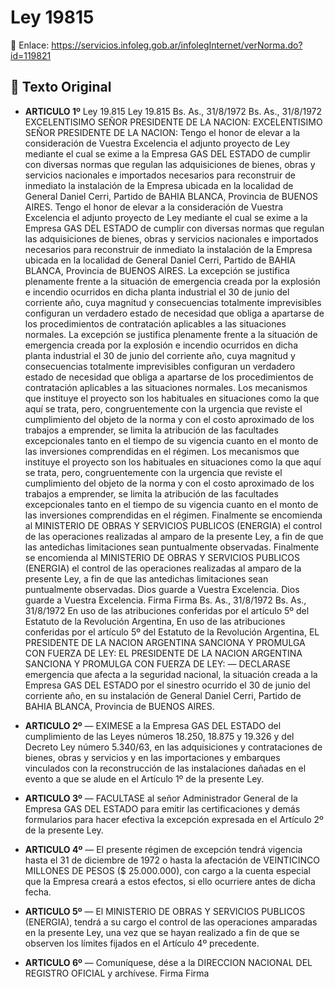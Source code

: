 # Ley 19815
🔗 Enlace: https://servicios.infoleg.gob.ar/infolegInternet/verNorma.do?id=119821


## 📜 Texto Original

- **ARTICULO 1º**
   Ley 19.815 Ley 19.815 Bs. As., 31/8/1972 Bs. As., 31/8/1972 EXCELENTISIMO SEÑOR PRESIDENTE DE LA NACION: EXCELENTISIMO SEÑOR PRESIDENTE DE LA NACION: Tengo el honor de elevar a la consideración de Vuestra Excelencia el adjunto proyecto de Ley mediante el cual se exime a la Empresa GAS DEL ESTADO de cumplir con diversas normas que regulan las adquisiciones de bienes, obras y servicios nacionales e importados necesarios para reconstruir de inmediato la instalación de la Empresa ubicada en la localidad de General Daniel Cerri, Partido de BAHIA BLANCA, Provincia de BUENOS AIRES. Tengo el honor de elevar a la consideración de Vuestra Excelencia el adjunto proyecto de Ley mediante el cual se exime a la Empresa GAS DEL ESTADO de cumplir con diversas normas que regulan las adquisiciones de bienes, obras y servicios nacionales e importados necesarios para reconstruir de inmediato la instalación de la Empresa ubicada en la localidad de General Daniel Cerri, Partido de BAHIA BLANCA, Provincia de BUENOS AIRES. La excepción se justifica plenamente frente a la situación de emergencia creada por la explosión e incendio ocurridos en dicha planta industrial el 30 de junio del corriente año, cuya magnitud y consecuencias totalmente imprevisibles configuran un verdadero estado de necesidad que obliga a apartarse de los procedimientos de contratación aplicables a las situaciones normales. La excepción se justifica plenamente frente a la situación de emergencia creada por la explosión e incendio ocurridos en dicha planta industrial el 30 de junio del corriente año, cuya magnitud y consecuencias totalmente imprevisibles configuran un verdadero estado de necesidad que obliga a apartarse de los procedimientos de contratación aplicables a las situaciones normales. Los mecanismos que instituye el proyecto son los habituales en situaciones como la que aquí se trata, pero, congruentemente con la urgencia que reviste el cumplimiento del objeto de la norma y con el costo aproximado de los trabajos a emprender, se limita la atribución de las facultades excepcionales tanto en el tiempo de su vigencia cuanto en el monto de las inversiones comprendidas en el régimen. Los mecanismos que instituye el proyecto son los habituales en situaciones como la que aquí se trata, pero, congruentemente con la urgencia que reviste el cumplimiento del objeto de la norma y con el costo aproximado de los trabajos a emprender, se limita la atribución de las facultades excepcionales tanto en el tiempo de su vigencia cuanto en el monto de las inversiones comprendidas en el régimen. Finalmente se encomienda al MINISTERIO DE OBRAS Y SERVICIOS PUBLICOS (ENERGIA) el control de las operaciones realizadas al amparo de la presente Ley, a fin de que las antedichas limitaciones sean puntualmente observadas. Finalmente se encomienda al MINISTERIO DE OBRAS Y SERVICIOS PUBLICOS (ENERGIA) el control de las operaciones realizadas al amparo de la presente Ley, a fin de que las antedichas limitaciones sean puntualmente observadas. Dios guarde a Vuestra Excelencia. Dios guarde a Vuestra Excelencia. Firma Firma Bs. As., 31/8/1972 Bs. As., 31/8/1972 En uso de las atribuciones conferidas por el artículo 5º del Estatuto de la Revolución Argentina, En uso de las atribuciones conferidas por el artículo 5º del Estatuto de la Revolución Argentina, EL PRESIDENTE DE LA NACION ARGENTINA SANCIONA Y PROMULGA CON FUERZA DE LEY: EL PRESIDENTE DE LA NACION ARGENTINA SANCIONA Y PROMULGA CON FUERZA DE LEY: — DECLARASE emergencia que afecta a la seguridad nacional, la situación creada a la Empresa GAS DEL ESTADO por el sinestro ocurrido el 30 de junio del corriente año, en su instalación de General Daniel Cerri, Partido de BAHIA BLANCA, Provincia de BUENOS AIRES.

- **ARTICULO 2º**
   — EXIMESE a la Empresa GAS DEL ESTADO del cumplimiento de las Leyes números 18.250, 18.875 y 19.326 y del Decreto Ley número 5.340/63, en las adquisiciones y contrataciones de bienes, obras y servicios y en las importaciones y embarques vinculados con la reconstrucción de las instalaciones dañadas en el evento a que se alude en el Artículo 1º de la presente Ley.

- **ARTICULO 3º**
   — FACULTASE al señor Administrador General de la Empresa GAS DEL ESTADO para emitir las certificaciones y demás formularios para hacer efectiva la excepción expresada en el Artículo 2º de la presente Ley.

- **ARTICULO 4º**
   — El presente régimen de excepción tendrá vigencia hasta el 31 de diciembre de 1972 o hasta la afectación de VEINTICINCO MILLONES DE PESOS ($ 25.000.000), con cargo a la cuenta especial que la Empresa creará a estos efectos, si ello ocurriere antes de dicha fecha.

- **ARTICULO 5º**
   — El MINISTERIO DE OBRAS Y SERVICIOS PUBLICOS (ENERGIA), tendrá a su cargo el control de las operaciones amparadas en la presente Ley, una vez que se hayan realizado a fin de que se observen los límites fijados en el Artículo 4º precedente.

- **ARTICULO 6º**
   — Comuníquese, dése a la DIRECCION NACIONAL DEL REGISTRO OFICIAL y archívese. Firma Firma
